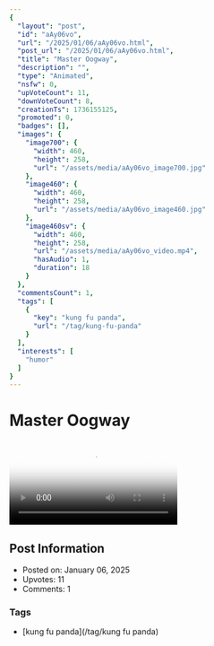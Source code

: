 ```yaml
---
{
  "layout": "post",
  "id": "aAy06vo",
  "url": "/2025/01/06/aAy06vo.html",
  "post_url": "/2025/01/06/aAy06vo.html",
  "title": "Master Oogway",
  "description": "",
  "type": "Animated",
  "nsfw": 0,
  "upVoteCount": 11,
  "downVoteCount": 8,
  "creationTs": 1736155125,
  "promoted": 0,
  "badges": [],
  "images": {
    "image700": {
      "width": 460,
      "height": 258,
      "url": "/assets/media/aAy06vo_image700.jpg"
    },
    "image460": {
      "width": 460,
      "height": 258,
      "url": "/assets/media/aAy06vo_image460.jpg"
    },
    "image460sv": {
      "width": 460,
      "height": 258,
      "url": "/assets/media/aAy06vo_video.mp4",
      "hasAudio": 1,
      "duration": 18
    }
  },
  "commentsCount": 1,
  "tags": [
    {
      "key": "kung fu panda",
      "url": "/tag/kung-fu-panda"
    }
  ],
  "interests": [
    "humor"
  ]
}
---
```


# Master Oogway

<video controls playsinline loop poster="/assets/media/aAy06vo_image460.jpg">
  <source src="/assets/media/aAy06vo_video.mp4" type="video/mp4">
  Your browser does not support the video tag.
</video>

## Post Information

- Posted on: January 06, 2025
- Upvotes: 11
- Comments: 1

### Tags

- [kung fu panda](/tag/kung fu panda)
